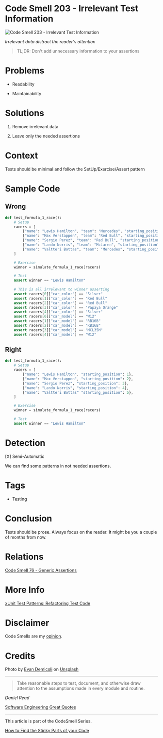 # Code Smell 203 - Irrelevant Test Information
            
![Code Smell 203 - Irrelevant Test Information](Code%20Smell%20203%20-%20Irrelevant%20Test%20Information.jpg)

*Irrelevant data distract the reader's attention*

> TL;DR: Don't add unnecessary information to your assertions

# Problems

- Readability 

- Maintainability

# Solutions

1. Remove irrelevant data 

2. Leave only the needed assertions

# Context

Tests should be minimal and follow the SetUp/Exercise/Assert pattern

# Sample Code

## Wrong

[Gist Url]: # (https://gist.github.com/mcsee/913c97719a02e75721ea53d8e4e674c7)
```python
def test_formula_1_race():
    # Setup
    racers = [
        {"name": "Lewis Hamilton", "team": "Mercedes", "starting_position": 1, "car_color": "Silver", "car_model": "W12"},
        {"name": "Max Verstappen", "team": "Red Bull", "starting_position": 2, "car_color": "Red Bull", "car_model": "RB16B"},
        {"name": "Sergio Perez", "team": "Red Bull", "starting_position": 3, "car_color": "Red Bull", "car_model": "RB16B"},
        {"name": "Lando Norris", "team": "McLaren", "starting_position": 4, "car_color": "Papaya Orange", "car_model": "MCL35M"},
        {"name": "Valtteri Bottas", "team": "Mercedes", "starting_position": 5, "car_color": "Silver", "car_model": "W12"},
    ]

    # Exercise
    winner = simulate_formula_1_race(racers)

    # Test
    assert winner == "Lewis Hamilton"
    
    # This is all irrelevant to winner asserting
    assert racers[0]["car_color"] == "Silver"
    assert racers[1]["car_color"] == "Red Bull"
    assert racers[2]["car_color"] == "Red Bull"
    assert racers[3]["car_color"] == "Papaya Orange"
    assert racers[4]["car_color"] == "Silver"
    assert racers[0]["car_model"] == "W12"
    assert racers[1]["car_model"] == "RB16B"
    assert racers[2]["car_model"] == "RB16B"
    assert racers[3]["car_model"] == "MCL35M"
    assert racers[4]["car_model"] == "W12"

```

## Right

[Gist Url]: # (https://gist.github.com/mcsee/ce5da0101b5e9eb72af22c12d6338f6a)
```python
def test_formula_1_race():
    # Setup
    racers = [
        {"name": "Lewis Hamilton", "starting_position": 1},
        {"name": "Max Verstappen", "starting_position": 2},
        {"name": "Sergio Perez", "starting_position": 3},
        {"name": "Lando Norris", "starting_position": 4},
        {"name": "Valtteri Bottas" "starting_position": 5},
    ]

    # Exercise
    winner = simulate_formula_1_race(racers)

    # Test
    assert winner == "Lewis Hamilton"  
```

# Detection

[X] Semi-Automatic 

We can find some patterns in not needed assertions.

# Tags

- Testing

# Conclusion

Tests should be prose. Always focus on the reader. It might be you a couple of months from now.

# Relations

[Code Smell 76 - Generic Assertions](https://github.com/mcsee/Software-Design-Articles/tree/main/Articles/Code%20Smells/Code%20Smell%2076%20-%20Generic%20Assertions/readme.md)

# More Info

[xUnit Test Patterns: Refactoring Test Code](https://amzn.to/40z6atJ)

# Disclaimer

Code Smells are my [opinion](https://github.com/mcsee/Software-Design-Articles/tree/main/Articles/Blogging/I%20Wrote%20More%20than%2090%20Articles%20on%202021%20Here%20is%20What%20I%20Learned/readme.md).

# Credits

Photo by [Evan Demicoli](https://unsplash.com/@evandemicoli) on [Unsplash](https://unsplash.com/photos/HGCqL-tRcac)
    
* * *

> Take reasonable steps to test, document, and otherwise draw attention to the assumptions made in every module and routine.

_Daniel Read_
 
[Software Engineering Great Quotes](https://github.com/mcsee/Software-Design-Articles/tree/main/Articles/Quotes/Software%20Engineering%20Great%20Quotes/readme.md)

* * *

This article is part of the CodeSmell Series.

[How to Find the Stinky Parts of your Code](https://github.com/mcsee/Software-Design-Articles/tree/main/Articles/Code%20Smells/How%20to%20Find%20the%20Stinky%20parts%20of%20your%20Code/readme.md)